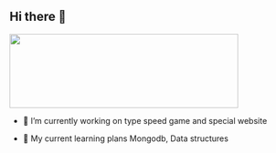 
## Hi there  👋
<img src="https://quotesblog.net/wp-content/uploads/2018/11/Welcome-Black-Text-White-BG.gif" width="400" height="130">


- 🔭 I’m currently working on type speed game and special website

- 🌱 My current learning plans Mongodb, Data structures 


<!--
**M-O-H/M-O-H** is a ✨ _special_ ✨ repository because its `README.md` (this file) appears on your GitHub profile.

Here are some ideas to get you started:

- 🔭 I’m currently working on type speed game and special website
- 👯 I’m looking to collaborate on ...
- 🤔 I’m looking for help with ...
- 💬 Ask me about ...
- 📫 How to reach me: ...
- 😄 Pronouns: ...
- ⚡ Fun fact: ...
-->

